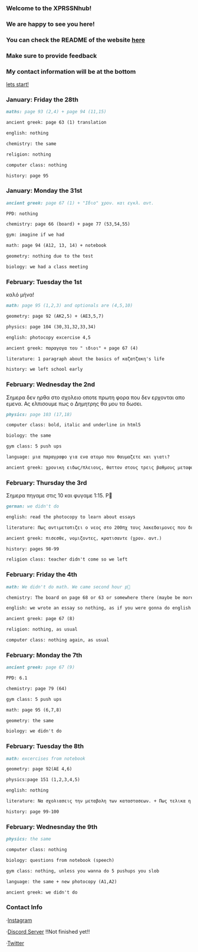 ### Welcome to the XPRSSNhub!
### We are happy to see you here!
### You can check the README of the website [here](https://github.com/XPRSSNalt/xprssnalt.github.io/blob/main/README.md)
### Make sure to provide feedback
### My contact information will be at the bottom

[lets start!](https://curiouscat.club/240AIF)

### January: Friday the 28th
```markdown
maths: page 93 (2,4) + page 94 (11,15)

ancient greek: page 63 (1) translation

english: nothing

chemistry: the same

religion: nothing

computer class: nothing

history: page 95
```

### January: Monday the 31st
```markdown
ancient greek: page 67 (1) + "Ιδιο" χρον. και εγκλ. αντ.

PPD: nothing

chemistry: page 66 (board) + page 77 (53,54,55)

gym: imagine if we had

math: page 94 (A12, 13, 14) + notebook

geometry: nothing due to the test

biology: we had a class meeting
```

### February: Tuesday the 1st
καλό μήνα!
```markdown
math: page 95 (1,2,3) and optionals are (4,5,10)

geometry: page 92 (AK2,5) + (AE3,5,7)

physics: page 104 (30,31,32,33,34)

english: photocopy excercise 4,5

ancient greek: παραγογα του " ιδιοι" + page 67 (4)

literature: 1 paragraph about the basics of καζατζακη's life

history: we left school early
```


### February: Wednesday the 2nd
Σημερα δεν ηρθα στο σχολειο οποτε πρωτη φορα που δεν ερχονται απο εμενα. Ας ελπισουμε πως ο Δημητρης θα μου τα δωσει.
```markdown
physics: page 103 (17,18)

computer class: bold, italic and underline in html5

biology: the same

gym class: 5 push ups

language: μια παραγραφο για ενα ατομο που θαυμαζετε και γιατι?

ancient greek: χρονικη ειδως/πλειους, θαττον στους τρεις βαθμους μεταφορα. + κλινω "των μακρυ τοιχων"
```


### February: Thursday the 3rd
Σημερα πηγαμε στις 10 και φυγαμε 1:15. P💯
```markdown
german: we didn't do

english: read the photocopy to learn about essays

literature: Πως αντιμετοπιζει ο νεος στο 200πχ τους λακεδαιμονες που δεν μαχονται? + να βρειτε την δευτερη big time irony και να την σχολιασετε

ancient greek: πισεσθε, νομιζοντες, κρατισαντε (χρον. αντ.)

history: pages 98-99

religion class: teacher didn't come so we left
```


### February: Friday the 4th
```markdown
math: We didn't do math. We came second hour p💯

chemistry: The board on page 68 or 63 or somewhere there (maybe be more specific pls mister?)

english: we wrote an essay so nothing, as if you were gonna do english homework

ancient greek: page 67 (8)

religion: nothing, as usual

computer class: nothing again, as usual
```


### February: Monday the 7th
```markdown
ancient greek: page 67 (9)

PPD: 6.1

chemistry: page 79 (64)

gym class: 5 push ups

math: page 95 (6,7,8)

geometry: the same

biology: we didn't do

```


### February: Tuesday the 8th
```markdown
math: excercises from notebook

geometry: page 92(AE 4,6)

physics:page 151 (1,2,3,4,5)

english: nothing

literature: Να σχολιασεις την μεταβολη των καταστασεων. + Πως τελικα η ιστορια διεμενος τον τοπο σκεψεις των ανθρωπων στα 3 χρονικα επιπεδα των ανθρωπων.

history: page 99-100
```


### February: Wednesnday the 9th
```markdown
physics: the same

computer class: nothing

biology: questions from notebook (speech)

gym class: nothing, unless you wanna do 5 pushups you slob

language: the same + new photocopy (A1,A2)

ancient greek: we didn't do
```
### Contact Info

·[Instagram](https://www.instagram.com/_xprssn_/)

·[Discord Server](https://discord.gg/Wr4ZRVze) !!Not finished yet!!

·[Twitter](https://twitter.com/XPRSSN1)

